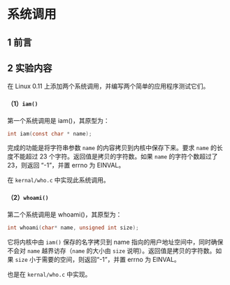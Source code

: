 # 系统调用

## 1	前言

## 2	实验内容

在 Linux 0.11 上添加两个系统调用，并编写两个简单的应用程序测试它们。

#### （1）`iam()`

第一个系统调用是 iam()，其原型为：

```c
int iam(const char * name);
```

完成的功能是将字符串参数 `name` 的内容拷贝到内核中保存下来。要求 `name` 的长度不能超过 23 个字符。返回值是拷贝的字符数。如果 `name` 的字符个数超过了 23，则返回 “-1”，并置 errno 为 EINVAL。

在 `kernal/who.c` 中实现此系统调用。

#### （2）`whoami()`

第二个系统调用是 whoami()，其原型为：

```c
int whoami(char* name, unsigned int size);
```

它将内核中由 `iam()` 保存的名字拷贝到 name 指向的用户地址空间中，同时确保不会对 `name` 越界访存（`name` 的大小由 `size` 说明）。返回值是拷贝的字符数。如果 `size` 小于需要的空间，则返回“-1”，并置 errno 为 EINVAL。

也是在 `kernal/who.c` 中实现。